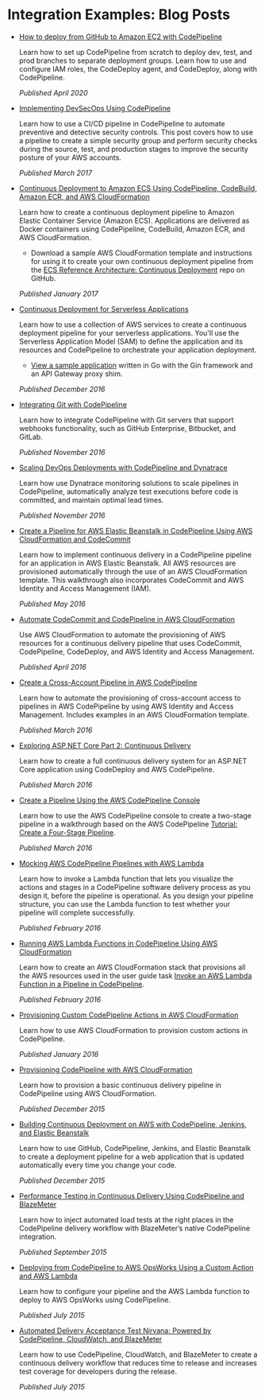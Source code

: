 # Integration Examples: Blog Posts<a name="integrations-community-blogposts"></a>
+ [How to deploy from GitHub to Amazon EC2 with CodePipeline](https://seanjziegler.com/deploying-code-from-github-to-aws-ec2-with-codepipeline/)

  Learn how to set up CodePipeline from scratch to deploy dev, test, and prod branches to separate deployment groups\. Learn how to use and configure IAM roles, the CodeDeploy agent, and CodeDeploy, along with CodePipeline\.

  *Published April 2020*
+ [Implementing DevSecOps Using CodePipeline](https://aws.amazon.com/blogs/devops/implementing-devsecops-using-aws-codepipeline/)

  Learn how to use a CI/CD pipeline in CodePipeline to automate preventive and detective security controls\. This post covers how to use a pipeline to create a simple security group and perform security checks during the source, test, and production stages to improve the security posture of your AWS accounts\.

  *Published March 2017*
+ [Continuous Deployment to Amazon ECS Using CodePipeline, CodeBuild, Amazon ECR, and AWS CloudFormation](https://aws.amazon.com/blogs/compute/continuous-deployment-to-amazon-ecs-using-aws-codepipeline-aws-codebuild-amazon-ecr-and-aws-cloudformation/)

  Learn how to create a continuous deployment pipeline to Amazon Elastic Container Service \(Amazon ECS\)\. Applications are delivered as Docker containers using CodePipeline, CodeBuild, Amazon ECR, and AWS CloudFormation\. 
  + Download a sample AWS CloudFormation template and instructions for using it to create your own continuous deployment pipeline from the [ECS Reference Architecture: Continuous Deployment](https://github.com/awslabs/ecs-refarch-continuous-deployment) repo on GitHub\.

  *Published January 2017*
+ [Continuous Deployment for Serverless Applications](https://aws.amazon.com/blogs/compute/continuous-deployment-for-serverless-applications/)

  Learn how to use a collection of AWS services to create a continuous deployment pipeline for your serverless applications\. You'll use the Serverless Application Model \(SAM\) to define the application and its resources and CodePipeline to orchestrate your application deployment\. 
  + [View a sample application](https://gist.github.com/SAPessi/246b278b6b7502b157a9fbaf3981d103) written in Go with the Gin framework and an API Gateway proxy shim\.

  *Published December 2016*
+ [Integrating Git with CodePipeline](https://aws.amazon.com/blogs/devops/integrating-git-with-aws-codepipeline/)

  Learn how to integrate CodePipeline with Git servers that support webhooks functionality, such as GitHub Enterprise, Bitbucket, and GitLab\.

  *Published November 2016*
+ [Scaling DevOps Deployments with CodePipeline and Dynatrace](https://www.dynatrace.com/blog/scaling-devops-deployments-with-aws-codepipeline-dynatrace/)

  Learn how use Dynatrace monitoring solutions to scale pipelines in CodePipeline, automatically analyze test executions before code is committed, and maintain optimal lead times\.

  *Published November 2016*
+ [Create a Pipeline for AWS Elastic Beanstalk in CodePipeline Using AWS CloudFormation and CodeCommit](http://www.stelligent.com/automation/create-a-pipeline-for-elastic-beanstalk-in-codepipeline-using-cloudformation-and-codecommit/)

  Learn how to implement continuous delivery in a CodePipeline pipeline for an application in AWS Elastic Beanstalk\. All AWS resources are provisioned automatically through the use of an AWS CloudFormation template\. This walkthrough also incorporates CodeCommit and AWS Identity and Access Management \(IAM\)\.

  *Published May 2016*
+ [Automate CodeCommit and CodePipeline in AWS CloudFormation](http://www.stelligent.com/automation/automate-codecommit-and-codepipeline-in-aws-cloudformation/)

  Use AWS CloudFormation to automate the provisioning of AWS resources for a continuous delivery pipeline that uses CodeCommit, CodePipeline, CodeDeploy, and AWS Identity and Access Management\.

  *Published April 2016*
+ [Create a Cross\-Account Pipeline in AWS CodePipeline](http://www.stelligent.com/automation/create-a-cross-account-pipeline-in-aws-cloudformation/)

  Learn how to automate the provisioning of cross\-account access to pipelines in AWS CodePipeline by using AWS Identity and Access Management\. Includes examples in an AWS CloudFormation template\.

  *Published March 2016*
+ [Exploring ASP\.NET Core Part 2: Continuous Delivery](https://blogs.aws.amazon.com/net/post/Tx2EHIJAM9LIW8G/Exploring-ASP-NET-Core-Part-2-Continuous-Delivery)

  Learn how to create a full continuous delivery system for an ASP\.NET Core application using CodeDeploy and AWS CodePipeline\.

  *Published March 2016*
+ [Create a Pipeline Using the AWS CodePipeline Console](http://www.stelligent.com/cloud/create-a-pipeline-using-the-aws-codepipeline-console/)

  Learn how to use the AWS CodePipeline console to create a two\-stage pipeline in a walkthrough based on the AWS CodePipeline [Tutorial: Create a Four\-Stage Pipeline](tutorials-four-stage-pipeline.md)\.

  *Published March 2016*
+ [Mocking AWS CodePipeline Pipelines with AWS Lambda](http://www.stelligent.com/automation/mocking-aws-codepipeline-pipelines-with-lambda/)

  Learn how to invoke a Lambda function that lets you visualize the actions and stages in a CodePipeline software delivery process as you design it, before the pipeline is operational\. As you design your pipeline structure, you can use the Lambda function to test whether your pipeline will complete successfully\.

  *Published February 2016*
+ [Running AWS Lambda Functions in CodePipeline Using AWS CloudFormation](http://www.stelligent.com/automation/aws-lambda-functions-aws-codepipeline-cloudformation/)

  Learn how to create an AWS CloudFormation stack that provisions all the AWS resources used in the user guide task [Invoke an AWS Lambda Function in a Pipeline in CodePipeline](actions-invoke-lambda-function.md)\.

  *Published February 2016*
+ [Provisioning Custom CodePipeline Actions in AWS CloudFormation](http://www.stelligent.com/automation/provisioning-custom-codepipeline-actions-in-cloudformation/)

  Learn how to use AWS CloudFormation to provision custom actions in CodePipeline\.

  *Published January 2016*
+ [Provisioning CodePipeline with AWS CloudFormation](http://www.stelligent.com/automation/provisioning-aws-codepipeline-with-cloudformation/)

  Learn how to provision a basic continuous delivery pipeline in CodePipeline using AWS CloudFormation\.

  *Published December 2015*
+ [Building Continuous Deployment on AWS with CodePipeline, Jenkins, and Elastic Beanstalk](https://blogs.aws.amazon.com/application-management/post/Tx34AXRMYLXG5OT/Building-Continuous-Deployment-on-AWS-with-AWS-CodePipeline-Jenkins-and-AWS-Elas)

  Learn how to use GitHub, CodePipeline, Jenkins, and Elastic Beanstalk to create a deployment pipeline for a web application that is updated automatically every time you change your code\.

  *Published December 2015*
+ [Performance Testing in Continuous Delivery Using CodePipeline and BlazeMeter](https://aws.amazon.com/blogs/apn/performance-testing-in-continuous-delivery-using-aws-codepipeline-and-blazemeter/)

  Learn how to inject automated load tests at the right places in the CodePipeline delivery workflow with BlazeMeter’s native CodePipeline integration\.

  *Published September 2015*
+ [Deploying from CodePipeline to AWS OpsWorks Using a Custom Action and AWS Lambda](http://hipsterdevblog.com/blog/2015/07/28/deploying-from-codepipeline-to-opsworks-using-a-custom-action-and-lambda/)

  Learn how to configure your pipeline and the AWS Lambda function to deploy to AWS OpsWorks using CodePipeline\.

  *Published July 2015*
+ [Automated Delivery Acceptance Test Nirvana: Powered by CodePipeline, CloudWatch, and BlazeMeter](https://blazemeter.com/blog/automated-delivery-acceptance-test-nirvana)

  Learn how to use CodePipeline, CloudWatch, and BlazeMeter to create a continuous delivery workflow that reduces time to release and increases test coverage for developers during the release\.

  *Published July 2015*